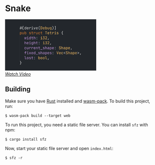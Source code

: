 # Snake

[<img src="./thumbnail.png" alt="Thumbnail" width="300" />][video]<br/> [_Watch
Video_][video]

[video]: https://www.youtube.com/watch?v=iR7Q_6quwSI

## Building

Make sure you have [Rust](https://www.rust-lang.org) installed and
[wasm-pack](https://rustwasm.github.io/wasm-pack/). To build this project, run:

```
$ wasm-pack build --target web
```

To run this project, you need a static file server. You can install `sfz` with
npm:

```
$ cargo install sfz
```

Now, start your static file server and open `index.html`:

```
$ sfz -r
```
